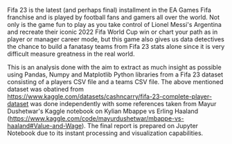 Fifa 23 is the latest (and perhaps final) installment in the EA Games Fifa franchise and is played by football fans and gamers all over the world. Not only is the game fun to play as you take control of Lionel Messi's Argentina and recreate their iconic 2022 Fifa World Cup win or chart your path as in player or manager career mode, but this game also gives us data detectives the chance to build a fanatasy teams from Fifa 23 stats alone since it is very difficult measure greatness in the real world.

This is an analysis done with the aim to extract as much insight as possible using Pandas, Numpy and Matplotlib Python libraries from a Fifa 23 dataset consisting of a players CSV file and a teams CSV file. The above mentioned dataset was obatined from https://www.kaggle.com/datasets/cashncarry/fifa-23-complete-player-dataset was done independently with some references taken from Mayur Dushetwar's Kaggle notebook on Kylian Mbappe vs Erling Haaland (https://www.kaggle.com/code/mayurdushetwar/mbappe-vs-haaland#Value-and-Wage). The final report is prepared on Jupyter Notebook due to its instant processing and visualization capabilities. 
